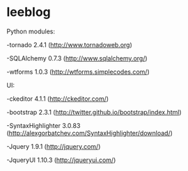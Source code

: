 leeblog
=======

Python modules:

-tornado 2.4.1 (http://www.tornadoweb.org)

-SQLAlchemy 0.7.3 (http://www.sqlalchemy.org/)

-wtforms 1.0.3 (http://wtforms.simplecodes.com/)

UI:

-ckeditor 4.1.1 (http://ckeditor.com/)

-bootstrap 2.3.1 (http://twitter.github.io/bootstrap/index.html)

-SyntaxHighlighter 3.0.83 (http://alexgorbatchev.com/SyntaxHighlighter/download/)

-Jquery 1.9.1 (http://jquery.com/)

-JqueryUI 1.10.3 (http://jqueryui.com/)

